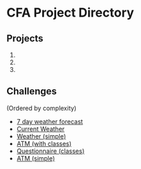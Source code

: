 # CFA Project Directory


## Projects
1. 
2. 
3. 

## Challenges 
(Ordered by complexity)

* [7 day weather forecast](https://github.com/BinnyK/cfa-ex-weather-forecast)
* [Current Weather](https://github.com/BinnyK/cfa-ex-current-temp)
* [Weather (simple)](https://github.com/BinnyK/cfa-ex-temperature)
* [ATM (with classes)](https://github.com/BinnyK/cfa-ex-atm-v2)
* [Questionnaire (classes)](https://github.com/BinnyK/cfa-ex-questionnaire)
* [ATM (simple)](https://github.com/BinnyK/cfa-ex-atm)


